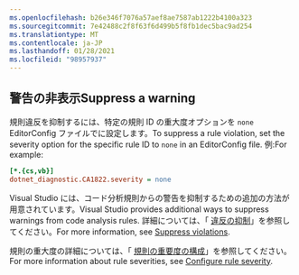 ```yaml
---
ms.openlocfilehash: b26e346f7076a57aef8ae7587ab1222b4100a323
ms.sourcegitcommit: 7e42488c2f8f63f6d499b5f8fb1dec5bac9ad254
ms.translationtype: MT
ms.contentlocale: ja-JP
ms.lasthandoff: 01/28/2021
ms.locfileid: "98957937"
---
```

## <a name="suppress-a-warning"></a><span data-ttu-id="44aaa-101">警告の非表示</span><span class="sxs-lookup"><span data-stu-id="44aaa-101">Suppress a warning</span></span>

<span data-ttu-id="44aaa-102">規則違反を抑制するには、特定の規則 ID の重大度オプションを `none` EditorConfig ファイルでに設定します。</span><span class="sxs-lookup"><span data-stu-id="44aaa-102">To suppress a rule violation, set the severity option for the specific rule ID to `none` in an EditorConfig file.</span></span> <span data-ttu-id="44aaa-103">例:</span><span class="sxs-lookup"><span data-stu-id="44aaa-103">For example:</span></span>

```ini
[*.{cs,vb}]
dotnet_diagnostic.CA1822.severity = none
```

<span data-ttu-id="44aaa-104">Visual Studio には、コード分析規則からの警告を抑制するための追加の方法が用意されています。</span><span class="sxs-lookup"><span data-stu-id="44aaa-104">Visual Studio provides additional ways to suppress warnings from code analysis rules.</span></span> <span data-ttu-id="44aaa-105">詳細については、「 [違反の抑制](/visualstudio/code-quality/use-roslyn-analyzers#suppress-violations)」を参照してください。</span><span class="sxs-lookup"><span data-stu-id="44aaa-105">For more information, see [Suppress violations](/visualstudio/code-quality/use-roslyn-analyzers#suppress-violations).</span></span>

<span data-ttu-id="44aaa-106">規則の重大度の詳細については、「 [規則の重要度の構成](~/docs/fundamentals/code-analysis/configuration-options.md#severity-level)」を参照してください。</span><span class="sxs-lookup"><span data-stu-id="44aaa-106">For more information about rule severities, see [Configure rule severity](~/docs/fundamentals/code-analysis/configuration-options.md#severity-level).</span></span>

